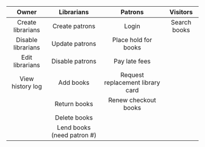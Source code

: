 | Owner      | Librarians | Patrons | Visitors |
| :-----------: | :-----------: | :-----------: | :-----------: |
| Create librarians | Create patrons | Login | Search books |
| Disable librarians | Update patrons | Place hold for books |   |
| Edit librarians | Disable patrons | Pay late fees |    |
| View history log | Add books | Request replacement library card |   |
|   | Return books | Renew checkout books |   |
|   | Delete books |    |    |
|   | Lend books (need patron #) |    |    |
